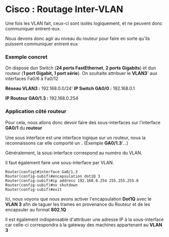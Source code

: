 # Cisco : Routage Inter-VLAN

Une fois les VLAN fait, ceux-ci sont isolés logiquement, et ne peuvent
donc communiquer entrent-eux.

Nous devons donc agir au niveau du routeur pour faire en sorte qu'ils
puissent communiquer entrent eux

### Exemple concret

On dispose dun Switch (**24 ports FastEthernet**, **2 ports Gigabits**)
et dun routeur (**1 port Gigabit, 1 port série**). On souhaite
attribuer le **VLAN3**'
aux interfaces Fa0/6 à Fa0/12

**Réseau VLAN3 :** 192.168.0.0/24'
**IP Switch GA0/0 :** 192.168.0.1

**IP Routeur GA0/1.3 :** 192.168.0.254

### Application côté routeur

Pour cela, nous allons donc devoir faire des sous-interfaces sur
l'interface **GA0/1** du **routeur**

Une sous interface est une interface logique sur un routeur, nous la
reconnaissons car elle comporte un **.** (Exemple **GA0/1.3**'...)

Généralement, la sous-interface correspond au numéro du VLAN.

Il faut également faire une sous-interface par VLAN.

    Router(config)#interface Ga0/1.3
    Router(config-subif)#encapsulation dot1Q 3
    Router(config-subif)#ip address 192.168.0.254 255.255.255.0
    Router(config-subif)#no shutdown
    Router(config-subif)#exit

Ici, nous voyons que nous avons activer l'encapsulation **Dot1Q** avec
le **VLAN 3** afin de taguer les trames en provenance du Routeur et de
les encapsuler au format **802.1Q**

Il est également indispensable d'attribuer une adresse IP à la
sous-interface car celle-ci correspondra à la gateway des machines
appartenant au **VLAN 3**

